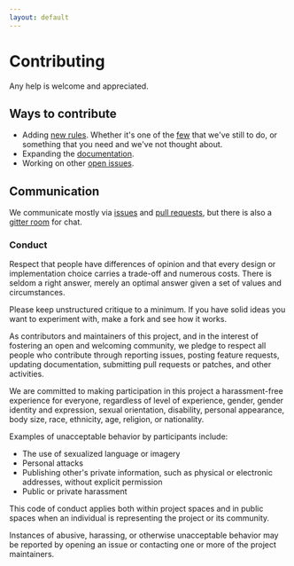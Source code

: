 ```yaml
---
layout: default
---
```


# Contributing

Any help is welcome and appreciated.

## Ways to contribute

* Adding [new rules](docs/developer-guide). Whether it's one of the [few](https://github.com/stylelint/stylelint/issues?utf8=%E2%9C%93&q=%22New+rule%22+in%3Atitle+is%3Aopen) that we've still to do, or something that you need and we've not thought about.
* Expanding the [documentation](docs).
* Working on other [open issues](https://github.com/stylelint/stylelint/issues).

## Communication

We communicate mostly via [issues](https://github.com/stylelint/stylelint/issues) and [pull requests](https://github.com/stylelint/stylelint/pulls), but there is also a [gitter room](https://gitter.im/stylelint/stylelint) for chat.

### Conduct

Respect that people have differences of opinion and that every design or implementation choice carries a trade-off and numerous costs. There is seldom a right answer, merely an optimal answer given a set of values and circumstances.

Please keep unstructured critique to a minimum. If you have solid ideas you want to experiment with, make a fork and see how it works.

As contributors and maintainers of this project, and in the interest of fostering an open and welcoming community, we pledge to respect all people who contribute through reporting issues, posting feature requests, updating documentation, submitting pull requests or patches, and other activities.

We are committed to making participation in this project a harassment-free experience for everyone, regardless of level of experience, gender, gender identity and expression, sexual orientation, disability, personal appearance, body size, race, ethnicity, age, religion, or nationality.

Examples of unacceptable behavior by participants include:

* The use of sexualized language or imagery
* Personal attacks
* Publishing other's private information, such as physical or electronic addresses, without explicit permission
* Public or private harassment

This code of conduct applies both within project spaces and in public spaces when an individual is representing the project or its community.

Instances of abusive, harassing, or otherwise unacceptable behavior may be reported by opening an issue or contacting one or more of the project maintainers.
